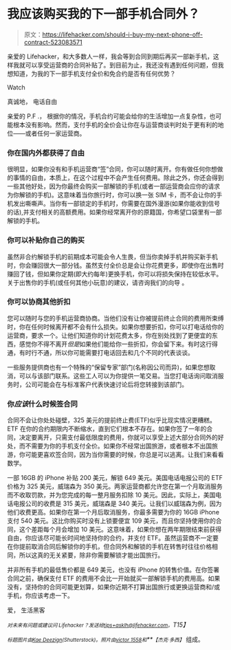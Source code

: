 # 我应该购买我的下一部手机合同外？

> 原文：<https://lifehacker.com/should-i-buy-my-next-phone-off-contract-523083571>

亲爱的 Lifehacker，和大多数人一样，我会等到合同到期后再买一部新手机，这样我就可以享受运营商的合同补贴了。到目前为止，我还没有遇到任何问题，但我想知道，为我的下一部手机支付全价和免合约是否有任何优势？

Watch

真诚地，
电话自由

亲爱的 P.F .，
根据你的情况，手机合约可能会给你的生活增加一点复杂性，也可能根本没有影响。然而，支付手机的全价会让你在与运营商谈判时处于更有利的地位——或者任何一家运营商。

### 你在国内外都获得了自由

很明显，如果你没有和手机运营商“签”合同，你可以随时离开。你有做任何你想做的事情的自由，本质上，在这个过程中不会产生任何费用。除此之外，你还会得到一些其他好处，因为你最终会购买一部解锁的手机(或者一部运营商会应你的请求为你解锁的手机)。这意味着当你旅行时，你可以换一张 SIM 卡，而不会让你的手机发出嘶嘶声。当你有一部锁定的手机时，你需要在国外漫游(如果你能收到信号的话),并支付相关的高额费用。如果你经常离开你的原籍国，你希望口袋里有一部解锁的手机。

### 你可以补贴你自己的购买

虽然非合约解锁手机的前期成本可能会令人生畏，但当你卖掉手机并购买新手机时，你会赚回很大一部分钱。虽然支付全价总是会让你花费更多，即使你在出售时赚回了钱，但如果你定期(即大约每年)更换手机，你可以将损失保持在较低水平。关于出售你的手机(或任何其他小玩意)的建议，请咨询我们的向导 。

### 你可以协商其他折扣

您可以随时与您的手机运营商协商。当他们没有让你被提前终止合同的费用所束缚时，你在任何时候离开都不会有什么损失。如果你想要折扣，你可以打电话给你的运营商，要求一个。让他们知道你的计划花费太多，你在别处找到了更便宜的东西，感觉你不得不离开*但是*如果他们能给你一些折扣，你会留下来。有时这行得通，有时行不通，所以你可能需要打电话回去和几个不同的代表谈谈。

一些服务提供商也有一个特殊的“保留专家”部门(名称因公司而异)，如果您想取消，可以与该部门联系。这些工人可以为你提供一笔交易。当您打电话询问取消服务时，公司可能会在与标准客户代表快速讨论后将您转接到该部门。

### 你*应该*什么时候签合同

合同不会让你处处碰壁，325 美元的提前终止费(ETF)似乎比现实情况更糟糕。ETF 在你的合约期限内不断缩水，直到它们根本不存在。如果你签了一年的合同，决定要离开，只需支付最低限度的费用，你就可以享受上述大部分合同外的好处，而不需要为你的手机支付全价。如果你不经常出国旅游，或者根本不出国旅游，你可能更喜欢签合同，因为当你需要的时候，你总是可以逃离。让我们来看看数学。

一部 16GB 的 iPhone 补贴 200 美元，解锁 649 美元。美国电话电报公司的 ETF 价格为 325 美元，威瑞森为 350 美元。两家运营商都允许您在第一个月取消服务而不收取罚款，并为您完成的每一整月服务扣除 10 美元。因此，实际上，美国电话电报公司的收费是 315 美元，威瑞森是 340 美元。让我们以威瑞森为例，因为他们收费更高。如果你在第一个月后取消服务，你最多需要为你的 16GB iPhone 支付 540 美元。这比你购买时没有上锁要便宜 109 美元，而且你坚持使用你的合同，这个差距每个月会增加 10 美元。这意味着，如果你想在两年期限结束前获得自由，你应该尽可能长时间地坚持你的合约，并支付 ETF。虽然运营商不一定要在你提前取消合同后解锁你的手机，但合同外和解锁的手机在转售时往往价格相同，所以这真的无关紧要，除非你需要解锁才能出国旅行。

并非所有手机的最低售价都是 649 美元，也没有 iPhone 的转售价值。在你签署合同之前，确保支付 ETF 的费用不会比一开始就买一部解锁手机的费用高。如果没有，坚持你的合同可能更划算，如果你近期不打算出国旅行或更换运营商和/或手机，你应该考虑一下。

爱，
生活黑客

*<small>对未来有问题或建议问 Lifehacker？发送给</small>*[*<small>tips+asklh@lifehacker.com</small>*](mailto:tips+asklh@lifehacker.com)*<small>。</small>T15】*

*<small>标题图片由</small>*[*<small>Kae Deezign</small>*](http://www.shutterstock.com/pic.mhtml?id=112639346)*<small>(Shutterstock)。照片由</small>*[*<small>victor 1558</small>*](http://www.flickr.com/photos/76029035@N02/6829363951/)*<small>和</small>**<small>【杰克·多西】</small>* 组成。